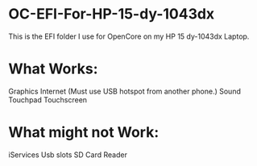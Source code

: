 # OC-EFI-For-HP-15-dy-1043dx
This is the EFI folder I use for OpenCore on my HP 15 dy-1043dx Laptop.

# What Works:
Graphics
Internet (Must use USB hotspot from another phone.)
Sound
Touchpad
Touchscreen

# What might not Work:
iServices
Usb slots
SD Card Reader
